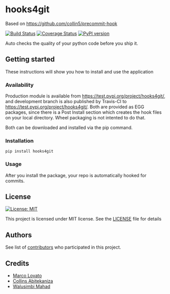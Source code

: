 # hooks4git
Based on https://github.com/collin5/precommit-hook

[![Build Status](https://travis-ci.org/lovato/hooks4git.svg?branch=master)](https://travis-ci.org/lovato/hooks4git)
[![Coverage Status](https://coveralls.io/repos/github/lovato/hooks4git/badge.svg?branch=master)](https://coveralls.io/github/lovato/hooks4git?branch=master)
[![PyPI version](https://badge.fury.io/py/hooks4git.svg)](https://badge.fury.io/py/hooks4git)

Auto checks the quality of your python code before you ship it.

## Getting started
These instructions will show you how to install and use the application

### Availability
Production module is available from https://test.pypi.org/project/hooks4git/, and development branch is also published by Travis-CI to https://test.pypi.org/project/hooks4git/. Both are provided as EGG packages, since there is a Post Install section which creates the hook files on your local directory. Wheel packaging is not intented to do that.

Both can be downloaded and installed via the pip command.

### Installation
 ```
 pip install hooks4git
 ```

### Usage
After you install the package, your repo is automatically hooked for commits.

## License
[![License: MIT](https://img.shields.io/badge/License-MIT-yellow.svg)](https://opensource.org/licenses/MIT)

This project is licensed under MIT license. See the <a href="./LICENSE">LICENSE</a> file for details

## Authors
See list of <a href="https://github.com/lovato/hooks4git/graphs/contributors">contributors</a> who participated in this project.

## Credits
<ul>
 <li><a href="https://github.com/lovato">Marco Lovato</a></li>
 <li><a href="https://github.com/collin5">Collins Abitekaniza</a></li>
 <li><a href="https://github.com/andela-engmkwalusimbi">Walusimbi Mahad</a></li>
</ul>
